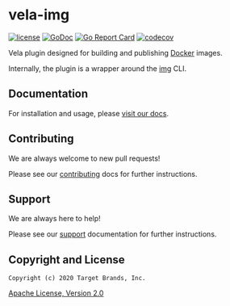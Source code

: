 # vela-img

[![license](https://img.shields.io/crates/l/gl.svg)](../LICENSE)
[![GoDoc](https://godoc.org/github.com/go-vela/vela-img?status.svg)](https://godoc.org/github.com/go-vela/vela-img)
[![Go Report Card](https://goreportcard.com/badge/go-vela/vela-img)](https://goreportcard.com/report/go-vela/vela-img)
[![codecov](https://codecov.io/gh/go-vela/vela-img/branch/master/graph/badge.svg)](https://codecov.io/gh/go-vela/vela-img)

Vela plugin designed for building and publishing [Docker](https://www.docker.com/) images.

Internally, the plugin is a wrapper around the [img](https://github.com/genuinetools/img) CLI.

## Documentation

For installation and usage, please [visit our docs](https://go-vela.github.io/docs).

## Contributing

We are always welcome to new pull requests!

Please see our [contributing](CONTRIBUTING.md) docs for further instructions.

## Support

We are always here to help!

Please see our [support](SUPPORT.md) documentation for further instructions.

## Copyright and License

```
Copyright (c) 2020 Target Brands, Inc.
```

[Apache License, Version 2.0](http://www.apache.org/licenses/LICENSE-2.0)
